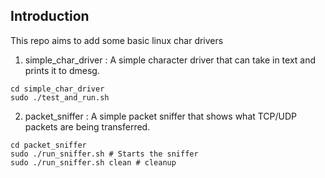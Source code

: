 ## Introduction

This repo aims to add some basic linux char drivers

1. simple_char_driver : A simple character driver that can take in text and prints it to dmesg. 
```
cd simple_char_driver
sudo ./test_and_run.sh
```

2. packet_sniffer : A simple packet sniffer that shows what TCP/UDP packets are being transferred.
```
cd packet_sniffer
sudo ./run_sniffer.sh # Starts the sniffer
sudo ./run_sniffer.sh clean # cleanup
```
